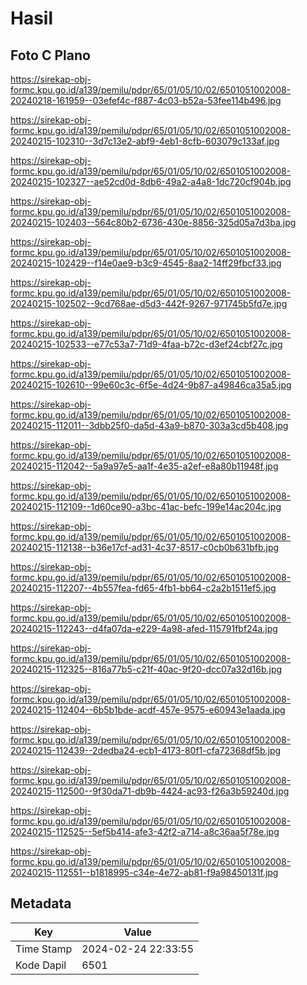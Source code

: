 # Hasil

## Foto C Plano

https://sirekap-obj-formc.kpu.go.id/a139/pemilu/pdpr/65/01/05/10/02/6501051002008-20240218-161959--03efef4c-f887-4c03-b52a-53fee114b496.jpg

https://sirekap-obj-formc.kpu.go.id/a139/pemilu/pdpr/65/01/05/10/02/6501051002008-20240215-102310--3d7c13e2-abf9-4eb1-8cfb-603079c133af.jpg

https://sirekap-obj-formc.kpu.go.id/a139/pemilu/pdpr/65/01/05/10/02/6501051002008-20240215-102327--ae52cd0d-8db6-49a2-a4a8-1dc720cf904b.jpg

https://sirekap-obj-formc.kpu.go.id/a139/pemilu/pdpr/65/01/05/10/02/6501051002008-20240215-102403--564c80b2-6736-430e-8856-325d05a7d3ba.jpg

https://sirekap-obj-formc.kpu.go.id/a139/pemilu/pdpr/65/01/05/10/02/6501051002008-20240215-102429--f14e0ae9-b3c9-4545-8aa2-14ff29fbcf33.jpg

https://sirekap-obj-formc.kpu.go.id/a139/pemilu/pdpr/65/01/05/10/02/6501051002008-20240215-102502--9cd768ae-d5d3-442f-9267-971745b5fd7e.jpg

https://sirekap-obj-formc.kpu.go.id/a139/pemilu/pdpr/65/01/05/10/02/6501051002008-20240215-102533--e77c53a7-71d9-4faa-b72c-d3ef24cbf27c.jpg

https://sirekap-obj-formc.kpu.go.id/a139/pemilu/pdpr/65/01/05/10/02/6501051002008-20240215-102610--99e60c3c-6f5e-4d24-9b87-a49846ca35a5.jpg

https://sirekap-obj-formc.kpu.go.id/a139/pemilu/pdpr/65/01/05/10/02/6501051002008-20240215-112011--3dbb25f0-da5d-43a9-b870-303a3cd5b408.jpg

https://sirekap-obj-formc.kpu.go.id/a139/pemilu/pdpr/65/01/05/10/02/6501051002008-20240215-112042--5a9a97e5-aa1f-4e35-a2ef-e8a80b11948f.jpg

https://sirekap-obj-formc.kpu.go.id/a139/pemilu/pdpr/65/01/05/10/02/6501051002008-20240215-112109--1d60ce90-a3bc-41ac-befc-199e14ac204c.jpg

https://sirekap-obj-formc.kpu.go.id/a139/pemilu/pdpr/65/01/05/10/02/6501051002008-20240215-112138--b36e17cf-ad31-4c37-8517-c0cb0b631bfb.jpg

https://sirekap-obj-formc.kpu.go.id/a139/pemilu/pdpr/65/01/05/10/02/6501051002008-20240215-112207--4b557fea-fd65-4fb1-bb64-c2a2b1511ef5.jpg

https://sirekap-obj-formc.kpu.go.id/a139/pemilu/pdpr/65/01/05/10/02/6501051002008-20240215-112243--d4fa07da-e229-4a98-afed-115791fbf24a.jpg

https://sirekap-obj-formc.kpu.go.id/a139/pemilu/pdpr/65/01/05/10/02/6501051002008-20240215-112325--816a77b5-c21f-40ac-9f20-dcc07a32d16b.jpg

https://sirekap-obj-formc.kpu.go.id/a139/pemilu/pdpr/65/01/05/10/02/6501051002008-20240215-112404--6b5b1bde-acdf-457e-9575-e60943e1aada.jpg

https://sirekap-obj-formc.kpu.go.id/a139/pemilu/pdpr/65/01/05/10/02/6501051002008-20240215-112439--2dedba24-ecb1-4173-80f1-cfa72368df5b.jpg

https://sirekap-obj-formc.kpu.go.id/a139/pemilu/pdpr/65/01/05/10/02/6501051002008-20240215-112500--9f30da71-db9b-4424-ac93-f26a3b59240d.jpg

https://sirekap-obj-formc.kpu.go.id/a139/pemilu/pdpr/65/01/05/10/02/6501051002008-20240215-112525--5ef5b414-afe3-42f2-a714-a8c36aa5f78e.jpg

https://sirekap-obj-formc.kpu.go.id/a139/pemilu/pdpr/65/01/05/10/02/6501051002008-20240215-112551--b1818995-c34e-4e72-ab81-f9a98450131f.jpg


## Metadata

| Key        | Value               |
| ---------- | ------------------- |
| Time Stamp | 2024-02-24 22:33:55 |
| Kode Dapil | 6501                |



